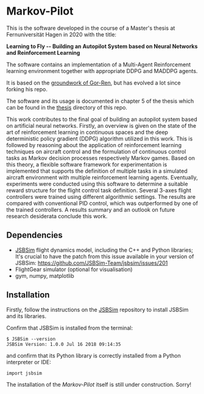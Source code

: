 # Markov-Pilot

This is the software developed in the course of a Master's thesis at Fernuniversität Hagen in 2020 with the title:

**Learning to Fly -- Building an Autopilot System based on Neural Networks and Reinforcement Learning**

The software contains an implementation of a Multi-Agent Reinforcement learning environment together with appropriate DDPG and MADDPG agents.

It is based on the [groundwork of Gor-Ren](https://github.com/Gor-Ren/gym-jsbsim), but has evolved a lot since forking his repo.

The software and its usage is documented in chapter 5 of the thesis which can be found in the [thesis](https://github.com/opt12/Markov-Pilot/tree/master/thesis) directory of this repo.



This work contributes to the final goal of building an autopilot system based on artificial neural networks.
Firstly, an overview is given on the state of the art of reinforcement learning in continuous spaces and the deep deterministic policy gradient (DDPG) algorithm utilized in this work. This is followed by reasoning about the application of reinforcement learning techniques on aircraft control and the formulation of continuous control tasks as Markov decision processes respectively Markov games. Based on this theory, a flexible software framework for experimentation is implemented that supports the definition of multiple tasks in a simulated aircraft environment with multiple reinforcement learning agents. Eventually, experiments were conducted using this software to determine a suitable reward structure for the flight control task definition. Several 3-axes flight controllers were trained using different algorithmic settings. The results are compared with conventional PID control, which was outperformed by one of the trained controllers. A results summary and an outlook on future research desiderata conclude this work.



## Dependencies

* [JSBSim](https://github.com/JSBSim-Team/jsbsim) flight dynamics model, including the C++ and Python libraries; It's crucial to have the patch from this issue available in your version of JSBSim: https://github.com/JSBSim-Team/jsbsim/issues/201
* FlightGear simulator (optional for visualisation)
* gym, numpy, matplotlib

## Installation
Firstly, follow the instructions on the [JSBSim](https://github.com/JSBSim-Team/jsbsim) repository to install JSBSim and its libraries.

Confirm that JSBSim is installed from the terminal:

```
$ JSBSim --version
JSBSim Version: 1.0.0 Jul 16 2018 09:14:35
```

and confirm that its Python library is correctly installed from a Python interpreter or IDE:

```
import jsbsim
```

The installation of the *Markov-Pilot* itself is still under construction. Sorry!

